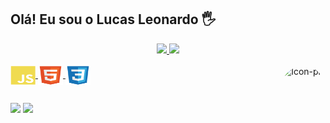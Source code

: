 ## Olá! Eu sou o Lucas Leonardo 🖐️
<div align="center">
  <a href="https://github.com/lucasleonardodev">
  <img height="180em" src="https://github-readme-stats.vercel.app/api?username=lucasleonardodev&show_icons=true&theme=radical&include_all_commits=true&count_private=true"/>
  <img height="180em" src="https://github-readme-stats.vercel.app/api/top-langs/?username=lucasleonardodev&layout=compact&langs_count=7&theme=radical"/>
</div>
  
  
<div style="display: inline_block"><br>
  <img align="center" alt="Icon-Js" height="30" width="40" src="https://raw.githubusercontent.com/devicons/devicon/master/icons/javascript/javascript-plain.svg">
  <img align="center" alt="Icon-HTML" height="30" width="40" src="https://raw.githubusercontent.com/devicons/devicon/master/icons/html5/html5-original.svg">
  <img align="center" alt="Icon-CSS" height="30" width="40" src="https://raw.githubusercontent.com/devicons/devicon/master/icons/css3/css3-original.svg">
  <img align="right" alt="Icon-pic" height="150" style="border-radius:50px;" src="https://uploaddeimagens.com.br/images/003/901/109/original/icon_Pef.png?1654977328">
</div>
  
  ##
 
<div> 
  <a href="https://www.instagram.com/leo.lucas19" target="_blank"><img src="https://img.shields.io/badge/-Instagram-%23E4405F?style=for-the-badge&logo=instagram&logoColor=white" target="_blank"></a>
  <a href = "mailto:lucasleonardo.dev@gmail.com"><img src="https://img.shields.io/badge/-Gmail-%23333?style=for-the-badge&logo=gmail&logoColor=white" target="_blank"></a>
</div>
